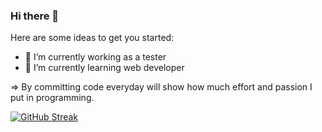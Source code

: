 ### Hi there 👋

Here are some ideas to get you started:

- 🔭 I’m currently working as a tester
- 🌱 I’m currently learning web developer

=> By committing code everyday will show how much effort and passion I put in programming.


[![GitHub Streak](https://github-readme-streak-stats.herokuapp.com/?user=duongyen24)](https://git.io/streak-stats)

